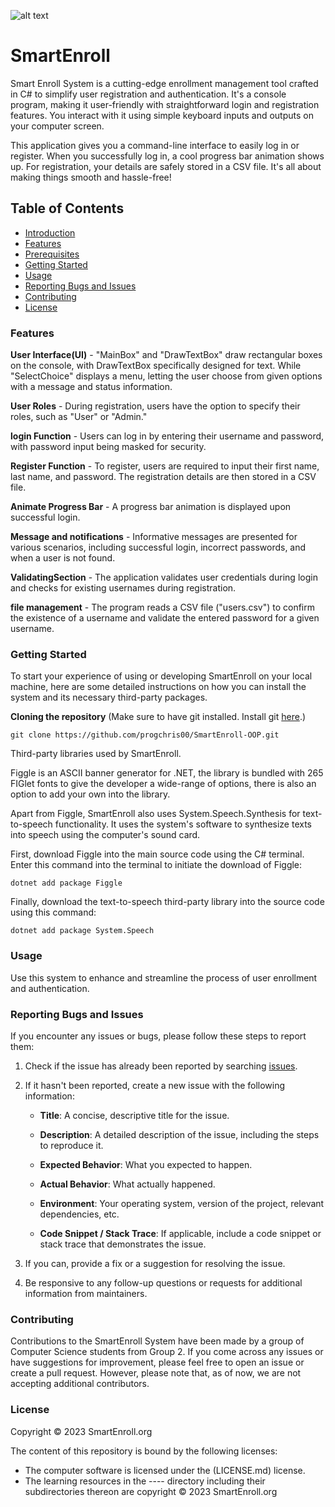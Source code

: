 ![alt text](https://github.com/progchris00/SmartEnroll-OOP/assets/image.png?raw=true)
# SmartEnroll
Smart Enroll System is a cutting-edge enrollment management tool crafted in C# to simplify user registration and authentication. It's a console program, making it user-friendly with straightforward login and registration features. You interact with it using simple keyboard inputs and outputs on your computer screen.

This application gives you a command-line interface to easily log in or register. When you successfully log in, a cool progress bar animation shows up. For registration, your details are safely stored in a CSV file. It's all about making things smooth and hassle-free!

## Table of Contents
- [Introduction](#smartenroll)
- [Features](#features)
- [Prerequisites](#prerequisites)
- [Getting Started](#getting-started)
- [Usage](#Usage)
- [Reporting Bugs and Issues](#reporting-bugs-and-issues)
- [Contributing](#contributing)
- [License](#license)

### Features

**User Interface(UI)** - "MainBox" and "DrawTextBox" draw rectangular boxes on the console, with DrawTextBox specifically designed for text. While "SelectChoice" displays a menu, letting the user choose from given options with a message and status information.

**User Roles** - During registration, users have the option to specify their roles, such as "User" or "Admin."

**login Function** - Users can log in by entering their username and password, with password input being masked for security.

**Register Function** -  To register, users are required to input their first name, last name, and password. The registration details are then stored in a CSV file.

**Animate Progress Bar** - A progress bar animation is displayed upon successful login.

**Message and notifications** - Informative messages are presented for various scenarios, including successful login, incorrect passwords, and when a user is not found.

**ValidatingSection** - The application validates user credentials during login and checks for existing usernames during registration.

**file management** -  The program reads a CSV file ("users.csv") to confirm the existence of a username and validate the entered password for a given username. 

### Getting Started
To start your experience of using or developing SmartEnroll on your local machine, here are some detailed instructions on how you can install the system and its necessary third-party packages.

**Cloning the repository**
(Make sure to have git installed. Install git [here](https://git-scm.com/downloads).)
```git
git clone https://github.com/progchris00/SmartEnroll-OOP.git
```

Third-party libraries used by SmartEnroll.

Figgle is an ASCII banner generator for .NET, the library is bundled with 265 FIGlet fonts to give the developer a wide-range of options, there is also an option to add your own into the library.

Apart from Figgle, SmartEnroll also uses System.Speech.Synthesis for text-to-speech functionality. It uses the system's software to synthesize texts into speech using the computer's sound card.

First, download Figgle into the main source code using the C# terminal. Enter this command into the terminal to initiate the download of Figgle:
```
dotnet add package Figgle
```

Finally, download the text-to-speech third-party library into the source code using this command:
```
dotnet add package System.Speech
```

### Usage

Use this system to enhance and streamline the process of user enrollment and authentication.  

### Reporting Bugs and Issues
If you encounter any issues or bugs, please follow these steps to report them:

1. Check if the issue has already been reported by searching [issues](https://github.com/your-username/your-project/issues).

2. If it hasn't been reported, create a new issue with the following information:

    - **Title**: A concise, descriptive title for the issue.
    
    - **Description**: A detailed description of the issue, including the steps to reproduce it.

    - **Expected Behavior**: What you expected to happen.

    - **Actual Behavior**: What actually happened.

    - **Environment**: Your operating system, version of the project, relevant dependencies, etc.

    - **Code Snippet / Stack Trace**: If applicable, include a code snippet or stack trace that demonstrates the issue.

3. If you can, provide a fix or a suggestion for resolving the issue.

4. Be responsive to any follow-up questions or requests for additional information from maintainers.

### Contributing
Contributions to the SmartEnroll System have been made by a group of Computer Science students from Group 2. If you come across any issues or have suggestions for improvement, please feel free to open an issue or create a pull request. However, please note that, as of now, we are not accepting additional contributors.

### License

Copyright © 2023 SmartEnroll.org

The content of this repository is bound by the following licenses:

- The computer software is licensed under the (LICENSE.md) license.
- The learning resources in the ---- directory including their subdirectories thereon are copyright © 2023 SmartEnroll.org
